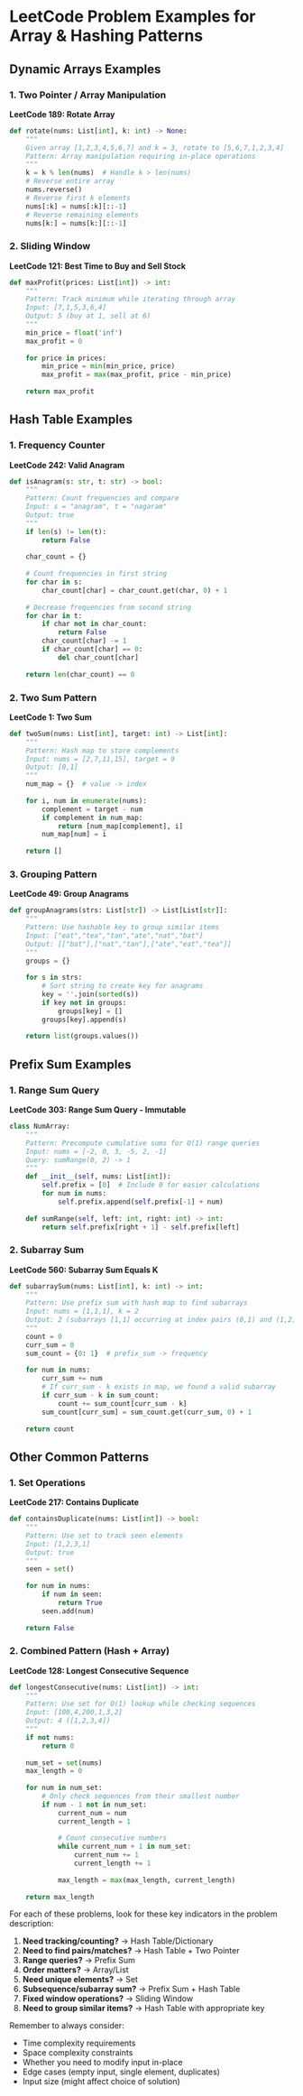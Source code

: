 # LeetCode Problem Examples for Array & Hashing Patterns

## Dynamic Arrays Examples

### 1. Two Pointer / Array Manipulation
**LeetCode 189: Rotate Array**
```python
def rotate(nums: List[int], k: int) -> None:
    """
    Given array [1,2,3,4,5,6,7] and k = 3, rotate to [5,6,7,1,2,3,4]
    Pattern: Array manipulation requiring in-place operations
    """
    k = k % len(nums)  # Handle k > len(nums)
    # Reverse entire array
    nums.reverse()
    # Reverse first k elements
    nums[:k] = nums[:k][::-1]
    # Reverse remaining elements
    nums[k:] = nums[k:][::-1]
```

### 2. Sliding Window
**LeetCode 121: Best Time to Buy and Sell Stock**
```python
def maxProfit(prices: List[int]) -> int:
    """
    Pattern: Track minimum while iterating through array
    Input: [7,1,5,3,6,4]
    Output: 5 (buy at 1, sell at 6)
    """
    min_price = float('inf')
    max_profit = 0
    
    for price in prices:
        min_price = min(min_price, price)
        max_profit = max(max_profit, price - min_price)
    
    return max_profit
```

## Hash Table Examples

### 1. Frequency Counter
**LeetCode 242: Valid Anagram**
```python
def isAnagram(s: str, t: str) -> bool:
    """
    Pattern: Count frequencies and compare
    Input: s = "anagram", t = "nagaram"
    Output: true
    """
    if len(s) != len(t):
        return False
    
    char_count = {}
    
    # Count frequencies in first string
    for char in s:
        char_count[char] = char_count.get(char, 0) + 1
    
    # Decrease frequencies from second string
    for char in t:
        if char not in char_count:
            return False
        char_count[char] -= 1
        if char_count[char] == 0:
            del char_count[char]
    
    return len(char_count) == 0
```

### 2. Two Sum Pattern
**LeetCode 1: Two Sum**
```python
def twoSum(nums: List[int], target: int) -> List[int]:
    """
    Pattern: Hash map to store complements
    Input: nums = [2,7,11,15], target = 9
    Output: [0,1]
    """
    num_map = {}  # value -> index
    
    for i, num in enumerate(nums):
        complement = target - num
        if complement in num_map:
            return [num_map[complement], i]
        num_map[num] = i
    
    return []
```

### 3. Grouping Pattern
**LeetCode 49: Group Anagrams**
```python
def groupAnagrams(strs: List[str]) -> List[List[str]]:
    """
    Pattern: Use hashable key to group similar items
    Input: ["eat","tea","tan","ate","nat","bat"]
    Output: [["bat"],["nat","tan"],["ate","eat","tea"]]
    """
    groups = {}
    
    for s in strs:
        # Sort string to create key for anagrams
        key = ''.join(sorted(s))
        if key not in groups:
            groups[key] = []
        groups[key].append(s)
    
    return list(groups.values())
```

## Prefix Sum Examples

### 1. Range Sum Query
**LeetCode 303: Range Sum Query - Immutable**
```python
class NumArray:
    """
    Pattern: Precompute cumulative sums for O(1) range queries
    Input: nums = [-2, 0, 3, -5, 2, -1]
    Query: sumRange(0, 2) -> 1
    """
    def __init__(self, nums: List[int]):
        self.prefix = [0]  # Include 0 for easier calculations
        for num in nums:
            self.prefix.append(self.prefix[-1] + num)
    
    def sumRange(self, left: int, right: int) -> int:
        return self.prefix[right + 1] - self.prefix[left]
```

### 2. Subarray Sum
**LeetCode 560: Subarray Sum Equals K**
```python
def subarraySum(nums: List[int], k: int) -> int:
    """
    Pattern: Use prefix sum with hash map to find subarrays
    Input: nums = [1,1,1], k = 2
    Output: 2 (subarrays [1,1] occurring at index pairs (0,1) and (1,2))
    """
    count = 0
    curr_sum = 0
    sum_count = {0: 1}  # prefix_sum -> frequency
    
    for num in nums:
        curr_sum += num
        # If curr_sum - k exists in map, we found a valid subarray
        if curr_sum - k in sum_count:
            count += sum_count[curr_sum - k]
        sum_count[curr_sum] = sum_count.get(curr_sum, 0) + 1
    
    return count
```

## Other Common Patterns

### 1. Set Operations
**LeetCode 217: Contains Duplicate**
```python
def containsDuplicate(nums: List[int]) -> bool:
    """
    Pattern: Use set to track seen elements
    Input: [1,2,3,1]
    Output: true
    """
    seen = set()
    
    for num in nums:
        if num in seen:
            return True
        seen.add(num)
    
    return False
```

### 2. Combined Pattern (Hash + Array)
**LeetCode 128: Longest Consecutive Sequence**
```python
def longestConsecutive(nums: List[int]) -> int:
    """
    Pattern: Use set for O(1) lookup while checking sequences
    Input: [100,4,200,1,3,2]
    Output: 4 ([1,2,3,4])
    """
    if not nums:
        return 0
        
    num_set = set(nums)
    max_length = 0
    
    for num in num_set:
        # Only check sequences from their smallest number
        if num - 1 not in num_set:
            current_num = num
            current_length = 1
            
            # Count consecutive numbers
            while current_num + 1 in num_set:
                current_num += 1
                current_length += 1
            
            max_length = max(max_length, current_length)
    
    return max_length
```

For each of these problems, look for these key indicators in the problem description:

1. **Need tracking/counting?** → Hash Table/Dictionary
2. **Need to find pairs/matches?** → Hash Table + Two Pointer
3. **Range queries?** → Prefix Sum
4. **Order matters?** → Array/List
5. **Need unique elements?** → Set
6. **Subsequence/subarray sum?** → Prefix Sum + Hash Table
7. **Fixed window operations?** → Sliding Window
8. **Need to group similar items?** → Hash Table with appropriate key

Remember to always consider:
- Time complexity requirements
- Space complexity constraints
- Whether you need to modify input in-place
- Edge cases (empty input, single element, duplicates)
- Input size (might affect choice of solution)